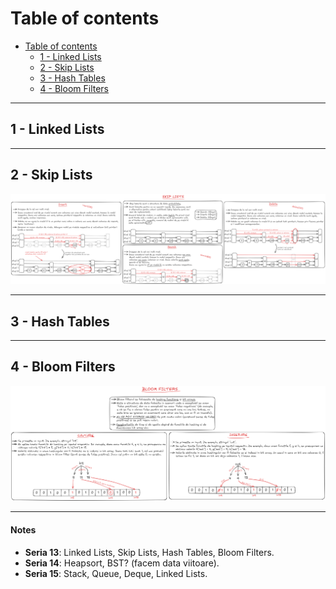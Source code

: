 # Table of contents
- [Table of contents](#table-of-contents)
  - [1 - Linked Lists](#1---linked-lists)
  - [2 - Skip Lists](#2---skip-lists)
  - [3 - Hash Tables](#3---hash-tables)
  - [4 - Bloom Filters](#4---bloom-filters)

---

## 1 - Linked Lists

---

## 2 - Skip Lists

![Image](images/skiplists.png)

---

## 3 - Hash Tables

---

## 4 - Bloom Filters

![Image](images/bloomfilters.png)

---

#### Notes 
* <b>Seria 13</b>: Linked Lists, Skip Lists, Hash Tables, Bloom Filters.
* <b>Seria 14</b>: Heapsort, BST? (facem data viitoare).
* <b>Seria 15</b>: Stack, Queue, Deque, Linked Lists.
